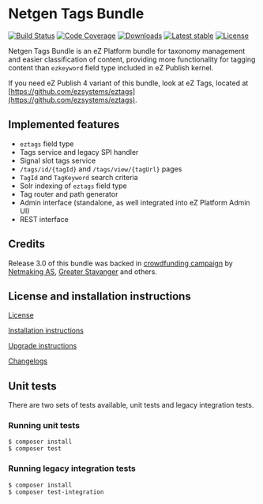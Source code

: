 Netgen Tags Bundle
==================

[![Build Status](https://img.shields.io/travis/netgen/TagsBundle.svg?style=flat-square)](https://travis-ci.org/netgen/TagsBundle)
[![Code Coverage](https://img.shields.io/codecov/c/github/netgen/TagsBundle.svg?style=flat-square)](https://codecov.io/gh/netgen/TagsBundle)
[![Downloads](https://img.shields.io/packagist/dt/netgen/tagsbundle.svg?style=flat-square)](https://packagist.org/packages/netgen/tagsbundle)
[![Latest stable](https://img.shields.io/packagist/v/netgen/tagsbundle.svg?style=flat-square)](https://packagist.org/packages/netgen/tagsbundle)
[![License](https://img.shields.io/packagist/l/netgen/tagsbundle.svg?style=flat-square)](https://packagist.org/packages/netgen/tagsbundle)

Netgen Tags Bundle is an eZ Platform bundle for taxonomy management and easier classification of content, providing more functionality for tagging content than `ezkeyword` field type included in eZ Publish kernel.

If you need eZ Publish 4 variant of this bundle, look at eZ Tags, located at [https://github.com/ezsystems/eztags](https://github.com/ezsystems/eztags).

Implemented features
--------------------

* `eztags` field type
* Tags service and legacy SPI handler
* Signal slot tags service
* `/tags/id/{tagId}` and `/tags/view/{tagUrl}` pages
* `TagId` and `TagKeyword` search criteria
* Solr indexing of `eztags` field type
* Tag router and path generator
* Admin interface (standalone, as well integrated into eZ Platform Admin UI)
* REST interface

Credits
-------

Release 3.0 of this bundle was backed in [crowdfunding campaign](https://www.indiegogo.com/projects/netgen-tags-bundle-support-for-ez-platform-ui--3) by [Netmaking AS](https://netmaking.no), [Greater Stavanger](http://www.greaterstavanger.com) and others.

License and installation instructions
-------------------------------------

[License](LICENSE)

[Installation instructions](bundle/Resources/doc/INSTALL.md)

[Upgrade instructions](bundle/Resources/doc/UPGRADE.md)

[Changelogs](bundle/Resources/doc/)

Unit tests
----------

There are two sets of tests available, unit tests and legacy integration tests.

### Running unit tests

    $ composer install
    $ composer test

### Running legacy integration tests

    $ composer install
    $ composer test-integration
